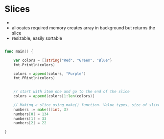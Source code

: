 # Slices
- 
- allocates required memory creates array in background but returns the slice
- resizable, easily sortable

```go

func main() {

	var colors = []string{"Red", "Green", "Blue"}
	fmt.Println(colors)

	colors = append(colors, "Purple")
	fmt.PRintln(colors)

		
	// start with item one and go to the end of the slice
	colors = append(colors[1:len(colors)]

	// Making a slice using make() function. Value types, size of slice, max capacity
	numbers := make([]int, 3)
	numbers[0] = 134
	numbers[1] = 33
	numbers[2] = 22

}

```
